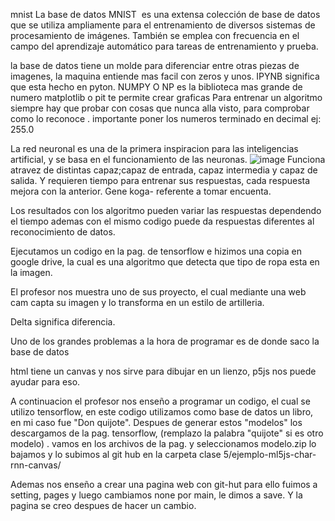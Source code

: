 
mnist 
La base de datos MNIST ​ es una extensa colección de base de datos que se utiliza ampliamente para el entrenamiento de diversos sistemas de procesamiento de imágenes.​​ 
También se emplea con frecuencia en el campo del aprendizaje automático para tareas de entrenamiento y prueba.​

la base de datos tiene un molde para diferenciar entre otras piezas de imagenes, la maquina entiende mas facil con zeros y unos.
IPYNB significa que esta hecho en pyton.
NUMPY O NP es la biblioteca mas grande de numero
matplotlib o pit te permite crear graficas
Para entrenar un algoritmo siempre hay que probar con cosas que nunca alla visto, para comprobar como lo reconoce .
importante poner los numeros terminado en decimal ej: 255.0

La red neuronal es una de la primera inspiracion para las inteligencias artificial, y se basa en el funcionamiento de las neuronas.
![image](https://github.com/Juanitaliano/audiv027-2024-1/assets/163590978/71de45dd-c2d5-4f80-a737-308d4281f480)
Funciona atravez de distintas capaz;capaz de entrada, capaz intermedia y capaz de salida.
Y requieren tiempo para entrenar sus respuestas, cada respuesta mejora con la anterior.
Gene koga- referente a tomar encuenta.

Los resultados con los algoritmo pueden variar las respuestas dependendo el tiempo ademas con el mismo codigo puede da respuestas diferentes al reconocimiento de datos.

Ejecutamos un codigo en la pag. de tensorflow e hizimos una copia en google drive, la cual es una algoritmo que detecta que tipo de ropa esta en la imagen.

El profesor nos muestra uno de sus proyecto, el cual mediante una web cam capta su imagen y lo transforma en un estilo de artilleria.

Delta significa diferencia.

Uno de los grandes problemas a la hora de programar es de donde saco la base de datos

html tiene un canvas y nos sirve para dibujar en un lienzo, p5js nos puede ayudar para eso.

A continuacion el profesor nos enseño a programar un codigo, el cual se utilizo tensorflow, en este codigo utilizamos como base de datos un libro,
en mi caso fue "Don quijote".
Despues de generar estos "modelos" los descargamos de la pag. tensorflow, (remplazo la palabra "quijote" si es otro modelo) .
vamos en los archivos de la pag. y seleccionamos modelo.zip
lo bajamos y lo subimos al git hub en la carpeta clase 5/ejemplo-ml5js-char-rnn-canvas/

Ademas nos enseño a crear una pagina web con git-hut
para ello fuimos a setting, pages y luego cambiamos none por main, le dimos a save.
Y la pagina se creo despues de hacer un cambio.

